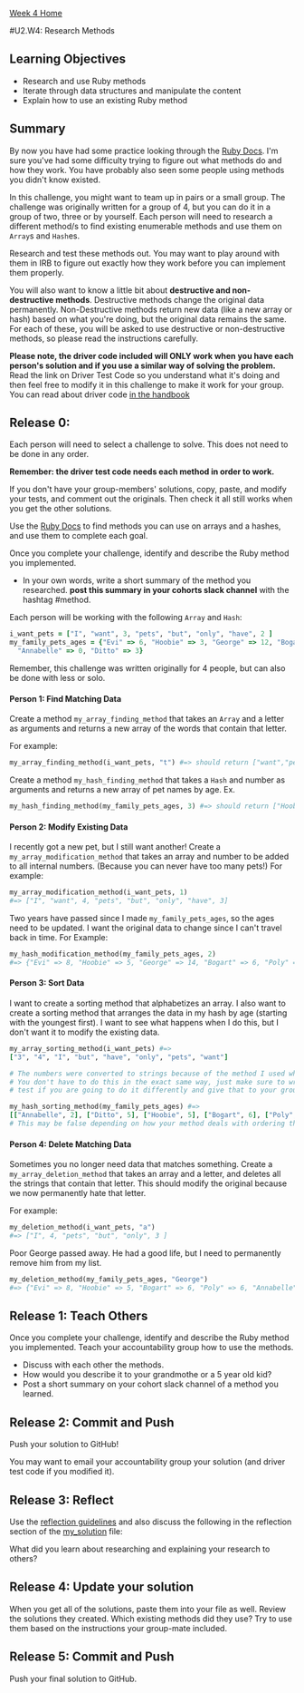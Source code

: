 [Week 4 Home](../)

#U2.W4: Research Methods

## Learning Objectives
- Research and use Ruby methods
- Iterate through data structures and manipulate the content
- Explain how to use an existing Ruby method

## Summary
By now you have had some practice looking through the [Ruby Docs](http://ruby-doc.org/). I'm sure you've had some
difficulty trying to figure out what methods do and how they work. You have probably also
seen some people using methods you didn't know existed.

In this challenge, you might want to team up in pairs or a small group. The challenge was originally written for a group of 4, but you can do it in a group of two, three or by yourself. Each person will need to research a different method/s to find existing enumerable methods and use them on `Array`s and `Hash`es.

Research and test these methods out. You may want to play around with them in IRB to figure out exactly how they work before you can implement them properly.

You will also want to know a little bit about **destructive and non-destructive methods**. Destructive methods change the original data permanently. Non-Destructive methods return new data (like a new array or hash) based on what you're doing, but the original data remains the same. For each of these, you will be asked to use destructive or non-destructive methods, so please read the instructions carefully.

**Please note, the driver code included will ONLY work when you have each person's solution and if you use a similar way of solving the problem.** Read the link on Driver Test Code so you understand what it's doing and then feel free to modify it in this challenge to make it work for your group.
You can read about driver code [in the handbook](https://github.com/enspiral-dev-academy/phase-0-handbook/blob/master/coding-references/driver-code.md) 

## Release 0:
Each person will need to select a challenge to solve. This does not need to be done in any order.

**Remember: the driver test code needs each method in order to work.**

If you don't have your group-members' solutions, copy, paste, and modify your tests, and comment out the originals. Then check it all still works when you get the other solutions.

Use the [Ruby Docs](http://ruby-doc.org/) to find methods you can use
on arrays and a hashes, and use them to complete each goal.

Once you complete your challenge, identify and describe the Ruby method you implemented. 

- In your own words, write a short summary of the method you researched. **post this summary in your cohorts slack channel** with the hashtag #method.

Each person will be working with the following `Array` and `Hash`:
```ruby
i_want_pets = ["I", "want", 3, "pets", "but", "only", "have", 2 ]
my_family_pets_ages = {"Evi" => 6, "Hoobie" => 3, "George" => 12, "Bogart" => 4, "Poly" => 4,
  "Annabelle" => 0, "Ditto" => 3}
```

Remember, this challenge was written originally for 4 people, but can also be done with less or solo. 

#### Person 1: Find Matching Data
Create a method `my_array_finding_method` that takes an `Array` and a letter as arguments
and returns a new array of the words that contain that letter.

For example:
```ruby
my_array_finding_method(i_want_pets, "t") #=> should return ["want","pets","but"]
```

Create a method `my_hash_finding_method` that takes a `Hash` and number as arguments and
returns a new array of pet names by age.
Ex.
```ruby
my_hash_finding_method(my_family_pets_ages, 3) #=> should return ["Hoobie", "Ditto"]
```

#### Person 2: Modify Existing Data
I recently got a new pet, but I still want another!
Create a `my_array_modification_method` that takes an array and number to be added to all
internal numbers. (Because you can never have too many pets!) For example:

```ruby
my_array_modification_method(i_want_pets, 1)
#=> ["I", "want", 4, "pets", "but", "only", "have", 3]
```

Two years have passed since I made `my_family_pets_ages`, so the ages need to be updated. I want the original data to change since I can't travel back in time. For Example:

```ruby
my_hash_modification_method(my_family_pets_ages, 2)
#=> {"Evi" => 8, "Hoobie" => 5, "George" => 14, "Bogart" => 6, "Poly" => 6, "Annabelle" => 2, "Ditto" => 5}
```

#### Person 3: Sort Data
I want to create a sorting method that alphabetizes an array. I also want to create a sorting method that arranges the data in my hash by age (starting with the youngest first). I want to see what happens when I do this, but I don't want it to modify the existing data.

```ruby
my_array_sorting_method(i_want_pets) #=>
["3", "4", "I", "but", "have", "only", "pets", "want"]

# The numbers were converted to strings because of the method I used when I made this.
# You don't have to do this in the exact same way, just make sure to write your own
# test if you are going to do it differently and give that to your group.

my_hash_sorting_method(my_family_pets_ages) #=>
[["Annabelle", 2], ["Ditto", 5], ["Hoobie", 5], ["Bogart", 6], ["Poly", 6], ["Evi", 8], ["George", 14]]
# This may be false depending on how your method deals with ordering the animals with the same ages.
```

#### Person 4: Delete Matching Data
Sometimes you no longer need data that matches something. Create a `my_array_deletion_method` that takes an array and a letter, and deletes all the strings that contain that letter. This should modify the original because we now permanently hate that letter.

For example:
```ruby
my_deletion_method(i_want_pets, "a")
#=> ["I", 4, "pets", "but", "only", 3 ]
```

Poor George passed away. He had a good life, but I need to permanently remove him from my list.

```ruby
my_deletion_method(my_family_pets_ages, "George")
#=> {"Evi" => 8, "Hoobie" => 5, "Bogart" => 6, "Poly" => 6, "Annabelle" => 2, "Ditto" => 5}
```


## Release 1: Teach Others
Once you complete your challenge, identify and describe the Ruby method you implemented. Teach your
accountability group how to use the methods. 
- Discuss with each other the methods. 
- How would you describe it to your grandmothe or a 5 year old kid? 
- Post a short summary on your cohort slack channel of a method you learned. 

## Release 2: Commit and Push
Push your solution to GitHub!

You may want to email your accountability group your solution (and driver test code if you modified it).

## Release 3: Reflect
Use the [reflection guidelines](https://github.com/Enspiral-dev-academy/phase-0-handbook/blob/master/coding-references/reflection-guidelines.md) and also discuss the following in the reflection section of the [my_solution](my_solution.rb) file:

What did you learn about researching and explaining your research to others?

## Release 4: Update your solution
When you get all of the solutions, paste them into your file as well. Review the solutions they created. Which existing methods did they use? Try to use them based on the instructions your group-mate included.

## Release 5: Commit and Push
Push your final solution to GitHub.
